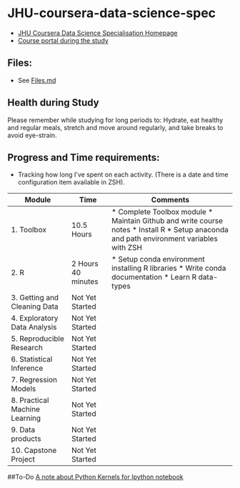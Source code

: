 # JHU-coursera-data-science-spec

  - [JHU Coursera Data Science Specialisation Homepage](https://www.coursera.org/specializations/jhu-data-science "Data Science Introduction")
  - [Course portal during the study](https://www.coursera.org/?skipRecommendationsRedirect=true&tab=current)
## Files:
  - See [Files.md]()

## Health during Study
Please remember while studying for long periods to: Hydrate, eat healthy and regular meals, stretch and move around regularly, and take breaks to avoid eye-strain.

## Progress and Time requirements:
- Tracking how long I've spent on each activity. (There is a date and time configuration item available in ZSH).

| **Module**  | **Time**  | **Comments** |
|---|---|---|
|1. Toolbox   | 10.5 Hours  | * Complete Toolbox module * Maintain Github and write course notes * Install R * Setup anaconda and path environment variables with ZSH  |
|2. R   | 2 Hours 40 minutes  | * Setup conda environment installing R libraries * Write conda documentation * Learn R data-types|
|3. Getting and Cleaning Data   | Not Yet Started   |   |
|4. Exploratory Data Analysis   | Not Yet Started   |   |
|5. Reproducible Research   | Not Yet Started   |   |
|6. Statistical Inference   | Not Yet Started   |   |
|7. Regression Models    | Not Yet Started   |   |
|8. Practical Machine Learning   | Not Yet Started   |   |
|9. Data products   | Not Yet Started   |   |
|10. Capstone Project   | Not Yet Started   |   |

##To-Do
[A note about Python Kernels for Ipython notebook](https://github.com/Cadair/jupyter_environment_kernels)
